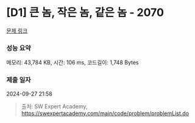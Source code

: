 # [D1] 큰 놈, 작은 놈, 같은 놈 - 2070 

[문제 링크](https://swexpertacademy.com/main/code/problem/problemDetail.do?contestProbId=AV5QQ6qqA40DFAUq) 

### 성능 요약

메모리: 43,784 KB, 시간: 106 ms, 코드길이: 1,748 Bytes

### 제출 일자

2024-09-27 21:58



> 출처: SW Expert Academy, https://swexpertacademy.com/main/code/problem/problemList.do